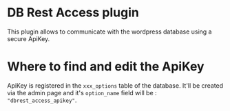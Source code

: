 # DB Rest Access plugin
This plugin allows to communicate with the wordpress database using a secure ApiKey.

# Where to find and edit the ApiKey
ApiKey is registered in the `xxx_options` table of the database.
It'll be created via the admin page and it's `option_name` field will be : `"dbrest_access_apikey"`.
